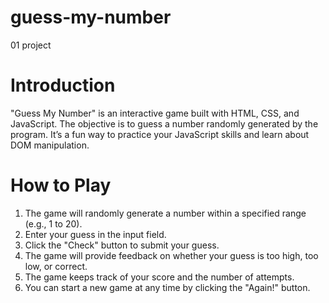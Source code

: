 # guess-my-number
01 project

# Introduction
"Guess My Number" is an interactive game built with HTML, CSS, and JavaScript. The objective is to guess a number randomly generated by the program. It’s a fun way to practice your JavaScript skills and learn about DOM manipulation.

# How to Play
1. The game will randomly generate a number within a specified range (e.g., 1 to 20).
2. Enter your guess in the input field.
3. Click the "Check" button to submit your guess.
4. The game will provide feedback on whether your guess is too high, too low, or correct.
5. The game keeps track of your score and the number of attempts.
6. You can start a new game at any time by clicking the "Again!" button.
